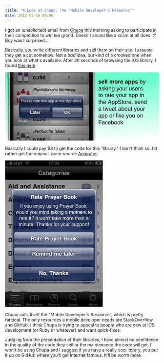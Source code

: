 ```yaml
---
title: "A Look at Chupa, The 'Mobile Developer's Resource'"
date: 2012-01-18 00:00
---
```


I got an (unsolicited) email from [Chupa](http://www.chupamobile.com/products/details/277/Get+more+AppStore+ratings+with+recurring+UIAlert/) this morning asking to participate in their competition to win ten grand. Doesn't sound like a scam at all does it? Boy was I surprised...

Basically, you write different libraries and sell them on their site. I assume they get a cut somehow. Not a _bad_&nbsp;idea, but kind of a crooked one when you look at what's available. After 30 seconds of browsing the iOS library, I found [this gem](http://www.chupamobile.com/products/details/277/Get+more+AppStore+ratings+with+recurring+UIAlert/):

 ![](/img/import/blog/2012/01/a-look-at-chupa/97F3741FD4134E4191D8A98C56EF94A1.jpg)

Basically I could pay $8 to get the code for this "library." I don't think so. I'd rather get the original, open-source [Appirater](https://github.com/arashpayan/appirater):

 ![](/img/import/blog/2012/01/a-look-at-chupa/1537624473414A89B5D75EBB9D4A3C67.png)

Chupa calls itself the "Mobile Developer's Resource", which is pretty farcical. The only resources a mobile developer needs are StackOverflow and GitHub. I think Chupa is trying to appeal to people who are new at iOS development (or Ruby or whatever) and want quick-fixes.

Judging from the presentation of their libraries, I have almost no confidence in the quality of the code they sell or the maintenance the code will get. I won't be using Chupa and I suggest if you have a really cool library, you put it up on GitHub where you'll get Internet famous. It'll be worth more.

<!-- more -->
